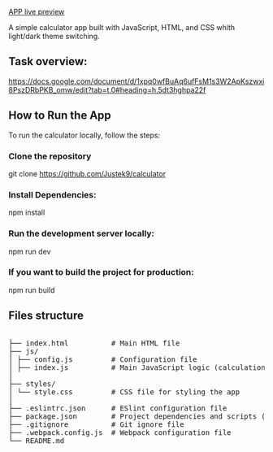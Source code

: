 [APP live preview](https://calculator-sscd.onrender.com)

A simple calculator app built with JavaScript, HTML, and CSS whith light/dark theme switching.

## Task overview:
https://docs.google.com/document/d/1xpq0wfBuAq6ufFsM1s3W2ApKszwxi8PszDRbPKB_omw/edit?tab=t.0#heading=h.5dt3hghpa22f

## How to Run the App

To run the calculator locally, follow the steps:

### Clone the repository

git clone https://github.com/Justek9/calculator

### Install Dependencies:

npm install

### Run the development server locally:

npm run dev

### If you want to build the project for production:

npm run build

## Files structure

<pre>

├── index.html          # Main HTML file
├── js/
│ ├── config.js         # Configuration file
│ ├── index.js          # Main JavaScript logic (calculations and theme switching)
│
├── styles/
│ └── style.css         # CSS file for styling the app
│
├── .eslintrc.json      # ESlint configuration file
├── package.json        # Project dependencies and scripts (if applicable)
├── .gitignore          # Git ignore file
├── .webpack.config.js  # Webpack configuration file
└── README.md

</pre>
